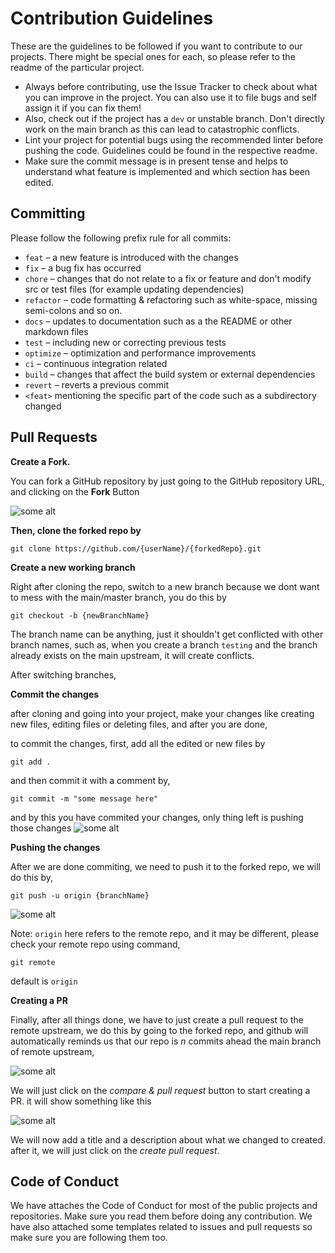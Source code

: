 # Contribution Guidelines

These are the guidelines to be followed if you want to contribute to our projects. There might be special ones for each, so please refer to the readme of the particular project.

-   Always before contributing, use the Issue Tracker to check about what you can improve in the project. You can also use it to file bugs and self assign it if you can fix them!
-   Also, check out if the project has a `dev` or unstable branch. Don't directly work on the main branch as this can lead to catastrophic conflicts.
-   Lint your project for potential bugs using the recommended linter before pushing the code. Guidelines could be found in the respective readme.
-   Make sure the commit message is in present tense and helps to understand what feature is implemented and which section has been edited.

## Committing

Please follow the following prefix rule for all commits:

-   `feat` – a new feature is introduced with the changes
-   `fix` – a bug fix has occurred
-   `chore` – changes that do not relate to a fix or feature and don't modify src or test files (for example updating dependencies)
-   `refactor` – code formatting & refactoring such as white-space, missing semi-colons and so on.
-   `docs` – updates to documentation such as a the README or other markdown files
-   `test` – including new or correcting previous tests
-   `optimize` – optimization and performance improvements
-   `ci` – continuous integration related
-   `build` – changes that affect the build system or external dependencies
-   `revert` – reverts a previous commit
-   `<feat>` mentioning the specific part of the code such as a subdirectory changed

## Pull Requests

**Create a Fork.**

You can fork a GitHub repository by just going to the GitHub repository URL, and clicking on the **Fork** Button

![some alt](https://raw.githubusercontent.com/hackarmour/discord-assistant/main/docs/Pasted%20image%2020210523153059.png)

**Then, clone the forked repo by**

```
git clone https://github.com/{userName}/{forkedRepo}.git
```

**Create a new working branch**

Right after cloning the repo, switch to a new branch because we dont want to mess with the main/master branch, you do this by

```
git checkout -b {newBranchName}
```

The branch name can be anything, just it shouldn't get conflicted with other branch names, such as, when you create a branch `testing` and the branch already exists on the main upstream, it will create conflicts. 

After switching branches,

**Commit the changes**

after cloning and going into your project, make your changes like creating new files, editing files or deleting files, and after you are done,

to commit the changes, first, add all the edited or new files by

```
git add .
```

and then commit it with a comment by,

```
git commit -m "some message here"
```
and by this you have commited your changes, only thing left is pushing those changes
![some alt](https://raw.githubusercontent.com/hackarmour/discord-assistant/main/docs/Pasted%20image%2020210523154447.png)

**Pushing the changes**

After we are done commiting, we need to push it to the forked repo, we will do this by,

```
git push -u origin {branchName}
```
![some alt](https://raw.githubusercontent.com/hackarmour/discord-assistant/main/docs/Pasted%20image%2020210523154537.png)

Note: `origin` here refers to the remote repo, and it may be different, please check your remote repo using command,

```
git remote
```

default is `origin`

**Creating a PR**

Finally, after all things done, we have to just create a pull request to the remote upstream, we do this by going to the forked repo, and github will automatically reminds us that our repo is *n* commits ahead the main branch of remote upstream,

![some alt](https://raw.githubusercontent.com/hackarmour/discord-assistant/main/docs/Pasted%20image%2020210523154628.png)

We will just click on the *compare & pull request* button to start creating a PR.
it will show something like this

![some alt](https://raw.githubusercontent.com/hackarmour/discord-assistant/main/docs/Pasted%20image%2020210523154733.png)

We will now add a title and a description about what we changed to created.
after it, we will just click on the *create pull request*.

## Code of Conduct

We have attaches the Code of Conduct for most of the public projects and repositories. Make sure you read them before doing any contribution. We have also attached some templates related to issues and pull requests so make sure you are following them too.
